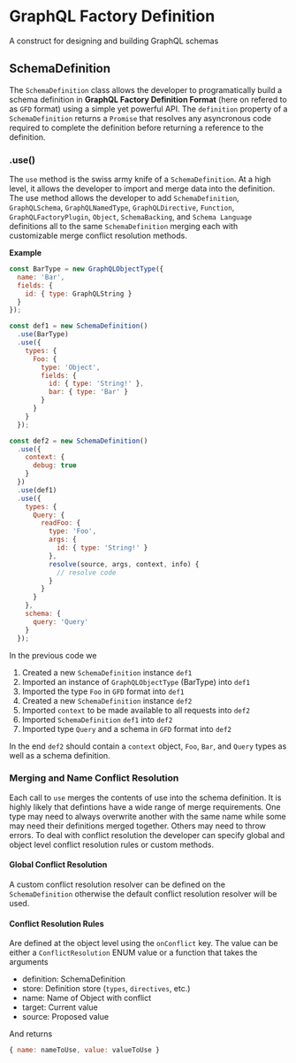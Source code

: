 # GraphQL Factory Definition

A construct for designing and building GraphQL schemas

## SchemaDefinition

The `SchemaDefinition` class allows the developer to programatically
build a schema definition in **GraphQL Factory Definition Format**
(here on refered to as `GFD` format) using a simple yet powerful API.
The `definition` property of a `SchemaDefinition` returns a `Promise`
that resolves any asyncronous code required to complete the definition
before returning a reference to the definition.

### .use()

The `use` method is the swiss army knife of a `SchemaDefinition`. At a high
level, it allows the developer to import and merge data into the definition.
The use method allows the developer to add `SchemaDefinition`,
`GraphQLSchema`, `GraphQLNamedType`, `GraphQLDirective`, `Function`,
`GraphQLFactoryPlugin`, `Object`, `SchemaBacking`, and `Schema Language`
definitions all to the same `SchemaDefinition` merging each with customizable
merge conflict resolution methods.

**Example**

```js
const BarType = new GraphQLObjectType({
  name: 'Bar',
  fields: {
    id: { type: GraphQLString }
  }
});

const def1 = new SchemaDefinition()
  .use(BarType)
  .use({
    types: {
      Foo: {
        type: 'Object',
        fields: {
          id: { type: 'String!' },
          bar: { type: 'Bar' }
        }
      }
    }
  });

const def2 = new SchemaDefinition()
  .use({
    context: {
      debug: true
    }
  })
  .use(def1)
  .use({
    types: {
      Query: {
        readFoo: {
          type: 'Foo',
          args: {
            id: { type: 'String!' }
          },
          resolve(source, args, context, info) {
            // resolve code
          }
        }
      }
    },
    schema: {
      query: 'Query'
    }
  });
```

In the previous code we

1. Created a new `SchemaDefinition` instance `def1`
2. Imported an instance of `GraphQLObjectType` (BarType) into `def1`
3. Imported the type `Foo` in `GFD` format into `def1`
4. Created a new `SchemaDefinition` instance `def2`
5. Imported `context` to be made available to all requests into `def2`
6. Imported `SchemaDefinition` `def1` into `def2`
7. Imported type `Query` and a schema in `GFD` format into `def2`

In the end `def2` should contain a `context` object, `Foo`, `Bar`, and `Query`
types as well as a schema definition.

### Merging and Name Conflict Resolution

Each call to `use` merges the contents of use into the schema definition. 
It is highly likely that defintions have a wide range of merge requirements.
One type may need to always overwrite another with the same name while some
may need their definitions merged together. Others may need to throw errors.
To deal with conflict resolution the developer can specify global and object
level conflict resolution rules or custom methods.

#### Global Conflict Resolution

A custom conflict resolution resolver can be defined on the `SchemaDefinition`
otherwise the default conflict resolution resolver will be used.

#### Conflict Resolution Rules

Are defined at the object level using the `onConflict` key. The value can be
either a `ConflictResolution` ENUM value or a function that takes the arguments

*  definition: SchemaDefinition
*  store: Definition store (`types`, `directives`, etc.)
*  name: Name of Object with conflict
*  target: Current value
*  source: Proposed value

And returns

```js
{ name: nameToUse, value: valueToUse }
```